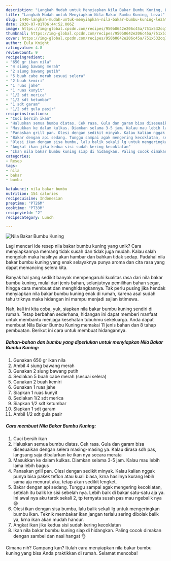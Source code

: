 ```yaml
---
description: "Langkah Mudah untuk Menyiapkan Nila Bakar Bumbu Kuning, Lezat"
title: "Langkah Mudah untuk Menyiapkan Nila Bakar Bumbu Kuning, Lezat"
slug: 1440-langkah-mudah-untuk-menyiapkan-nila-bakar-bumbu-kuning-lezat
date: 2020-07-01T06:44:52.006Z
image: https://img-global.cpcdn.com/recipes/950b0642e206c45a/751x532cq70/nila-bakar-bumbu-kuning-foto-resep-utama.jpg
thumbnail: https://img-global.cpcdn.com/recipes/950b0642e206c45a/751x532cq70/nila-bakar-bumbu-kuning-foto-resep-utama.jpg
cover: https://img-global.cpcdn.com/recipes/950b0642e206c45a/751x532cq70/nila-bakar-bumbu-kuning-foto-resep-utama.jpg
author: Eula Knight
ratingvalue: 4.8
reviewcount: 9
recipeingredient:
- "650 gr ikan nila"
- "4 siung bawang merah"
- "2 siung bawang putih"
- "5 buah cabe merah sesuai selera"
- "2 buah kemiri"
- "1 ruas jahe"
- "1 ruas kunyit"
- "1/2 sdt merica"
- "1/2 sdt ketumbar"
- "1 sdt garam"
- "1/2 sdt gula pasir"
recipeinstructions:
- "Cuci bersih ikan"
- "Haluskan semua bumbu diatas. Cek rasa. Gula dan garam bisa disesuaikan dengan selera masing-masing ya. Kalau dirasa sdh pas, langsung saja dibalurkan ke ikan nya secara merata"
- "Masukkan ke dalam kulkas. Diamkan selama 3-5 jam. Kalau mau lebih lama lebih bagus"
- "Panaskan grill pan. Olesi dengan sedikit minyak. Kalau kalian nggak punya bisa pakek teflon atau kuali biasa, krna hasilnya kurang lebih sama aja menurut aku, tetap akan sedikit lengket."
- "Bakar dengan api sedang. Tunggu sampai agak mengering kecoklatan, setelah itu balik ke sisi sebelah nya. Lebih baik di bakar satu-satu aja ya. Ini awal nya aku tarok sekali 2, tp ternyata susah pas mau ngebalik nya 😅"
- "Olesi ikan dengan sisa bumbu, lalu balik sekali lg untuk mengeringkan bumbu ikan. Teknik membakar ikan jangan terlalu sering dibolak balik ya, krna ikan akan mudah hancur."
- "Angkat ikan jika kedua sisi sudah kering kecoklatan"
- "Ikan nila bakar bumbu kuning siap di hidangkan. Paling cocok dimakan dengan sambel dan nasi hangat 👌"
categories:
- Resep
tags:
- nila
- bakar
- bumbu

katakunci: nila bakar bumbu 
nutrition: 154 calories
recipecuisine: Indonesian
preptime: "PT26M"
cooktime: "PT33M"
recipeyield: "2"
recipecategory: Lunch

---
```



![Nila Bakar Bumbu Kuning](https://img-global.cpcdn.com/recipes/950b0642e206c45a/751x532cq70/nila-bakar-bumbu-kuning-foto-resep-utama.jpg)

Lagi mencari ide resep nila bakar bumbu kuning yang unik? Cara menyiapkannya memang tidak susah dan tidak juga mudah. Kalau salah mengolah maka hasilnya akan hambar dan bahkan tidak sedap. Padahal nila bakar bumbu kuning yang enak selayaknya punya aroma dan cita rasa yang dapat memancing selera kita.

Banyak hal yang sedikit banyak mempengaruhi kualitas rasa dari nila bakar bumbu kuning, mulai dari jenis bahan, selanjutnya pemilihan bahan segar, hingga cara membuat dan menghidangkannya. Tak perlu pusing jika hendak menyiapkan nila bakar bumbu kuning enak di rumah, karena asal sudah tahu triknya maka hidangan ini mampu menjadi sajian istimewa.




Nah, kali ini kita coba, yuk, siapkan nila bakar bumbu kuning sendiri di rumah. Tetap berbahan sederhana, hidangan ini dapat memberi manfaat untuk membantu menjaga kesehatan tubuhmu sekeluarga. Anda dapat membuat Nila Bakar Bumbu Kuning memakai 11 jenis bahan dan 8 tahap pembuatan. Berikut ini cara untuk membuat hidangannya.

<!--inarticleads1-->

##### Bahan-bahan dan bumbu yang diperlukan untuk menyiapkan Nila Bakar Bumbu Kuning:

1. Gunakan 650 gr ikan nila
1. Ambil 4 siung bawang merah
1. Gunakan 2 siung bawang putih
1. Sediakan 5 buah cabe merah (sesuai selera)
1. Gunakan 2 buah kemiri
1. Gunakan 1 ruas jahe
1. Siapkan 1 ruas kunyit
1. Sediakan 1/2 sdt merica
1. Siapkan 1/2 sdt ketumbar
1. Siapkan 1 sdt garam
1. Ambil 1/2 sdt gula pasir




<!--inarticleads2-->

##### Cara membuat Nila Bakar Bumbu Kuning:

1. Cuci bersih ikan
1. Haluskan semua bumbu diatas. Cek rasa. Gula dan garam bisa disesuaikan dengan selera masing-masing ya. Kalau dirasa sdh pas, langsung saja dibalurkan ke ikan nya secara merata
1. Masukkan ke dalam kulkas. Diamkan selama 3-5 jam. Kalau mau lebih lama lebih bagus
1. Panaskan grill pan. Olesi dengan sedikit minyak. Kalau kalian nggak punya bisa pakek teflon atau kuali biasa, krna hasilnya kurang lebih sama aja menurut aku, tetap akan sedikit lengket.
1. Bakar dengan api sedang. Tunggu sampai agak mengering kecoklatan, setelah itu balik ke sisi sebelah nya. Lebih baik di bakar satu-satu aja ya. Ini awal nya aku tarok sekali 2, tp ternyata susah pas mau ngebalik nya 😅
1. Olesi ikan dengan sisa bumbu, lalu balik sekali lg untuk mengeringkan bumbu ikan. Teknik membakar ikan jangan terlalu sering dibolak balik ya, krna ikan akan mudah hancur.
1. Angkat ikan jika kedua sisi sudah kering kecoklatan
1. Ikan nila bakar bumbu kuning siap di hidangkan. Paling cocok dimakan dengan sambel dan nasi hangat 👌




Gimana nih? Gampang kan? Itulah cara menyiapkan nila bakar bumbu kuning yang bisa Anda praktikkan di rumah. Selamat mencoba!
